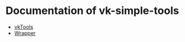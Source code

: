 # Documentation of vk-simple-tools

* [vkTools](classes/vkTools.md)
* [Wrapper](classes/Wrapper.md)
